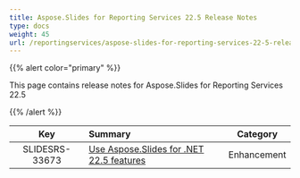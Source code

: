 ```yaml
---
title: Aspose.Slides for Reporting Services 22.5 Release Notes
type: docs
weight: 45
url: /reportingservices/aspose-slides-for-reporting-services-22-5-release-notes/
---
```


{{% alert color="primary" %}} 

This page contains release notes for Aspose.Slides for Reporting Services 22.5

{{% /alert %}} 

|**Key** |**Summary** |**Category** |
| :-: | :- | :-: |
|SLIDESRS-33673|[Use Aspose.Slides for .NET 22.5 features](/slides/net/aspose-slides-for-net-22-5-release-notes/)|Enhancement|
